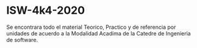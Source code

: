 # ISW-4k4-2020
Se encontrara todo el material Teorico, Practico y de referencia por unidades de acuerdo a la Modalidad Acadima de la Catedre de Ingenieria de software.

